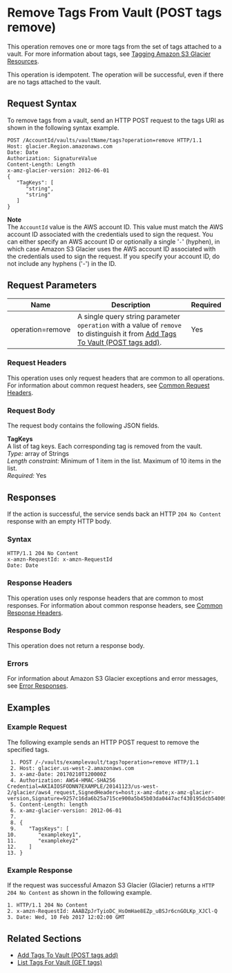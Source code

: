 # Remove Tags From Vault \(POST tags remove\)<a name="api-RemoveTagsFromVault"></a>

This operation removes one or more tags from the set of tags attached to a vault\. For more information about tags, see [Tagging Amazon S3 Glacier Resources](tagging.md)\.

This operation is idempotent\. The operation will be successful, even if there are no tags attached to the vault\. 

## Request Syntax<a name="api-RemoveTagsFromVault-RequestSyntax"></a>

To remove tags from a vault, send an HTTP POST request to the tags URI as shown in the following syntax example\.

```
POST /AccountId/vaults/vaultName/tags?operation=remove HTTP/1.1
Host: glacier.Region.amazonaws.com
Date: Date
Authorization: SignatureValue
Content-Length: Length
x-amz-glacier-version: 2012-06-01
{
   "TagKeys": [
      "string",
      "string"
   ]
}
```

**Note**  
The `AccountId` value is the AWS account ID\. This value must match the AWS account ID associated with the credentials used to sign the request\. You can either specify an AWS account ID or optionally a single '`-`' \(hyphen\), in which case Amazon S3 Glacier uses the AWS account ID associated with the credentials used to sign the request\. If you specify your account ID, do not include any hyphens \('\-'\) in the ID\.

## Request Parameters<a name="api-RemoveTagsFromVault-RequestParameters"></a>


|  Name  |  Description  |  Required  | 
| --- | --- | --- | 
|  operation=remove  |  A single query string parameter `operation` with a value of `remove` to distinguish it from [Add Tags To Vault \(POST tags add\)](api-AddTagsToVault.md)\.  |  Yes  | 

### Request Headers<a name="api-RemoveTagsFromVault-requests-headers"></a>

This operation uses only request headers that are common to all operations\. For information about common request headers, see [Common Request Headers](api-common-request-headers.md)\.

### Request Body<a name="api-RemoveTagsFromVault-requests-elements"></a>

The request body contains the following JSON fields\.

**TagKeys**  
A list of tag keys\. Each corresponding tag is removed from the vault\.  
 *Type:* array of Strings  
 *Length constraint:* Minimum of 1 item in the list\. Maximum of 10 items in the list\.  
 *Required:* Yes

## Responses<a name="api-RemoveTagsFromVault-responses"></a>

If the action is successful, the service sends back an HTTP `204 No Content` response with an empty HTTP body\.

### Syntax<a name="api-RemoveTagsFromVault-response-syntax"></a>

```
HTTP/1.1 204 No Content
x-amzn-RequestId: x-amzn-RequestId
Date: Date
```

### Response Headers<a name="api-RemoveTagsFromVault-responses-headers"></a>

This operation uses only response headers that are common to most responses\. For information about common response headers, see [Common Response Headers](api-common-response-headers.md)\.

### Response Body<a name="api-RemoveTagsFromVault-responses-elements"></a>

This operation does not return a response body\.

### Errors<a name="api-RemoveTagsFromVault-responses-errors"></a>

For information about Amazon S3 Glacier exceptions and error messages, see [Error Responses](api-error-responses.md)\.

## Examples<a name="api-RemoveTagsFromVault-examples"></a>

### Example Request<a name="api-RemoveTagsFromVault-example-request"></a>

The following example sends an HTTP POST request to remove the specified tags\.

```
 1. POST /-/vaults/examplevault/tags?operation=remove HTTP/1.1
 2. Host: glacier.us-west-2.amazonaws.com
 3. x-amz-Date: 20170210T120000Z
 4. Authorization: AWS4-HMAC-SHA256 Credential=AKIAIOSFODNN7EXAMPLE/20141123/us-west-2/glacier/aws4_request,SignedHeaders=host;x-amz-date;x-amz-glacier-version,Signature=9257c16da6b25a715ce900a5b45b03da0447acf430195dcb540091b12966f2a2
 5. Content-Length: length
 6. x-amz-glacier-version: 2012-06-01
 7. 			
 8. {
 9.    "TagsKeys": [
10.       "examplekey1",
11.       "examplekey2"
12.    ]        
13. }
```

### Example Response<a name="api-RemoveTagsFromVault-example-response"></a>

If the request was successful Amazon S3 Glacier \(Glacier\) returns a `HTTP 204 No Content` as shown in the following example\.

```
1. HTTP/1.1 204 No Content
2. x-amzn-RequestId: AAABZpJrTyioDC_HsOmHae8EZp_uBSJr6cnGOLKp_XJCl-Q
3. Date: Wed, 10 Feb 2017 12:02:00 GMT
```

## Related Sections<a name="related-sections-RemoveTagsFromVault"></a>
+ [Add Tags To Vault \(POST tags add\)](api-AddTagsToVault.md)
+ [List Tags For Vault \(GET tags\)](api-ListTagsForVault.md)